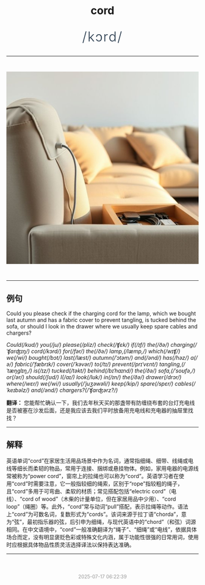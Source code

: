 <div align="center">

# cord

<div style="margin: 30px 0;">
<h1 style="font-size: 2.5em; font-weight: 300; letter-spacing: 2px; margin: 0; color: #2c3e50;">
/kɔrd/
</h1>
</div>

</div>

---

<div align="center" style="margin: 40px 0;">

![cord](images/cord.png)

</div>

---

## 例句

Could you please check if the charging cord for the lamp, which we bought last autumn and has a fabric cover to prevent tangling, is tucked behind the sofa, or should I look in the drawer where we usually keep spare cables and chargers?

*Could(/kʊd/) you(/ju/) please(/pliz/) check(/ʧɛk/) if(/ɪf/) the(/ðə/) charging(/ˈʧɑrʤɪŋ/) cord(/kɔrd/) for(/fər/) the(/ðə/) lamp,(/læmp,/) which(/wɪʧ/) we(/wi/) bought(/bɔt/) last(/læst/) autumn(/ˈɔtəm/) and(/ənd/) has(/həz/) a(/ə/) fabric(/ˈfæbrɪk/) cover(/ˈkəvər/) to(/tɪ/) prevent(/prɪˈvɛnt/) tangling,(/ˈtæŋglɪŋ,/) is(/ɪz/) tucked(/təkt/) behind(/bɪˈhaɪnd/) the(/ðə/) sofa,(/ˈsoʊfə,/) or(/ər/) should(/ʃʊd/) I(/aɪ/) look(/lʊk/) in(/ɪn/) the(/ðə/) drawer(/drɔr/) where(/wɛr/) we(/wi/) usually(/ˈjuʒəwəli/) keep(/kip/) spare(/spɛr/) cables(/ˈkeɪbəlz/) and(/ənd/) chargers?(/ˈʧɑrʤərz?/)*

**翻译：** 您能帮忙确认一下，我们去年秋天买的那盏带有防缠绕布套的台灯充电线是否被塞在沙发后面，还是我应该去我们平时放备用充电线和充电器的抽屉里找找？

---

## 解释

英语单词“cord”在家居生活用品场景中作为名词，通常指细绳、细带、线绳或电线等细长而柔韧的物品，常用于连接、捆绑或悬挂物体。例如，家用电器的电源线常被称为“power cord”，窗帘上的拉绳也可以称为“cord”。英语学习者在使用“cord”时需要注意，它一般指较细的绳索，区别于“rope”指较粗的绳子，且“cord”多用于可弯曲、柔软的材质；常见搭配包括“electric cord”（电线）、“cord of wood”（木柴的计量单位，但在家居用品中少用）、“cord loop”（绳圈）等。此外，“cord”常与动词“pull”搭配，表示拉绳等动作。语法上“cord”为可数名词，复数形式为“cords”。该词来源于拉丁语“chorda”，意为“弦”，最初指乐器的弦，后引申为细绳，与现代英语中的“chord”（和弦）词源相同。在中文语境中，“cord”一般准确翻译为“绳子”、“细绳”或“电线”，依据具体场合而定，没有明显褒贬色彩或特殊文化内涵，属于功能性很强的日常用词，使用时应根据具体物品性质灵活选择译法以保持表达准确。


---

<div align="center" style="margin-top: 50px;">
<small style="color: #999; font-size: 0.9em;">2025-07-17 06:22:39</small>
</div>
